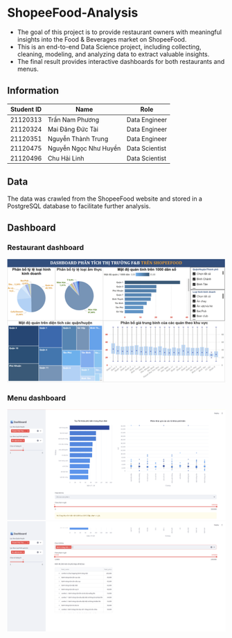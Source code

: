 # ShopeeFood-Analysis
- The goal of this project is to provide restaurant owners with meaningful insights into the Food & Beverages market on ShopeeFood.
- This is an end-to-end Data Science project, including collecting, cleaning, modeling, and analyzing data to extract valuable insights.
- The final result provides interactive dashboards for both restaurants and menus.   

## Information
| Student ID | Name                   | Role                                | 
|------------|------------------------|-------------------------------------|
| 21120313   | Trần Nam Phương        | Data Engineer                       |
| 21120324   | Mai Đăng Đức Tài       | Data Engineer                       |
| 21120351   | Nguyễn Thành Trung     | Data Engineer                       |
| 21120475   | Nguyễn Ngọc Như Huyền  | Data Scientist                      |
| 21120496   | Chu Hải Linh           | Data Scientist                      |


## Data
The data was crawled from the ShopeeFood website and stored in a PostgreSQL database to facilitate further analysis.

## Dashboard
### Restaurant dashboard
![Restaurant dashboard](./images/restaurant-dashboard.png)

### Menu dashboard
![Menu dashboard 01](./images/menu-dashboard-01.png)
![Menu dashboard 02](./images/menu-dashboard-02.png)

